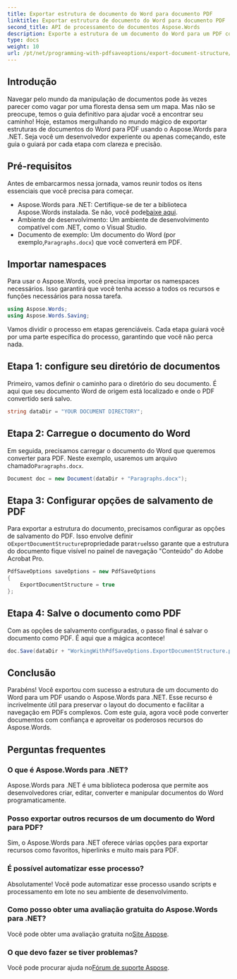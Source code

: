 ```yaml
---
title: Exportar estrutura de documento do Word para documento PDF
linktitle: Exportar estrutura de documento do Word para documento PDF
second_title: API de processamento de documentos Aspose.Words
description: Exporte a estrutura de um documento do Word para um PDF com o Aspose.Words para .NET. Siga nosso guia passo a passo para preservar o layout do documento e melhorar a navegação em PDF.
type: docs
weight: 10
url: /pt/net/programming-with-pdfsaveoptions/export-document-structure/
---
```

## Introdução

Navegar pelo mundo da manipulação de documentos pode às vezes parecer como vagar por uma floresta densa sem um mapa. Mas não se preocupe, temos o guia definitivo para ajudar você a encontrar seu caminho! Hoje, estamos mergulhando no mundo mágico de exportar estruturas de documentos do Word para PDF usando o Aspose.Words para .NET. Seja você um desenvolvedor experiente ou apenas começando, este guia o guiará por cada etapa com clareza e precisão.

## Pré-requisitos

Antes de embarcarmos nessa jornada, vamos reunir todos os itens essenciais que você precisa para começar.

- Aspose.Words para .NET: Certifique-se de ter a biblioteca Aspose.Words instalada. Se não, você pode[baixe aqui](https://releases.aspose.com/words/net/).
- Ambiente de desenvolvimento: Um ambiente de desenvolvimento compatível com .NET, como o Visual Studio.
-  Documento de exemplo: Um documento do Word (por exemplo,`Paragraphs.docx`) que você converterá em PDF.

## Importar namespaces

Para usar o Aspose.Words, você precisa importar os namespaces necessários. Isso garantirá que você tenha acesso a todos os recursos e funções necessários para nossa tarefa.

```csharp
using Aspose.Words;
using Aspose.Words.Saving;
```

Vamos dividir o processo em etapas gerenciáveis. Cada etapa guiará você por uma parte específica do processo, garantindo que você não perca nada.

## Etapa 1: configure seu diretório de documentos

Primeiro, vamos definir o caminho para o diretório do seu documento. É aqui que seu documento Word de origem está localizado e onde o PDF convertido será salvo.

```csharp
string dataDir = "YOUR DOCUMENT DIRECTORY";
```

## Etapa 2: Carregue o documento do Word

 Em seguida, precisamos carregar o documento do Word que queremos converter para PDF. Neste exemplo, usaremos um arquivo chamado`Paragraphs.docx`.

```csharp
Document doc = new Document(dataDir + "Paragraphs.docx");
```

## Etapa 3: Configurar opções de salvamento de PDF

 Para exportar a estrutura do documento, precisamos configurar as opções de salvamento do PDF. Isso envolve definir o`ExportDocumentStructure`propriedade para`true`Isso garante que a estrutura do documento fique visível no painel de navegação "Conteúdo" do Adobe Acrobat Pro.

```csharp
PdfSaveOptions saveOptions = new PdfSaveOptions
{
    ExportDocumentStructure = true
};
```

## Etapa 4: Salve o documento como PDF

Com as opções de salvamento configuradas, o passo final é salvar o documento como PDF. É aqui que a mágica acontece!

```csharp
doc.Save(dataDir + "WorkingWithPdfSaveOptions.ExportDocumentStructure.pdf", saveOptions);
```

## Conclusão

Parabéns! Você exportou com sucesso a estrutura de um documento do Word para um PDF usando o Aspose.Words para .NET. Esse recurso é incrivelmente útil para preservar o layout do documento e facilitar a navegação em PDFs complexos. Com este guia, agora você pode converter documentos com confiança e aproveitar os poderosos recursos do Aspose.Words.

## Perguntas frequentes

### O que é Aspose.Words para .NET?
Aspose.Words para .NET é uma biblioteca poderosa que permite aos desenvolvedores criar, editar, converter e manipular documentos do Word programaticamente.

### Posso exportar outros recursos de um documento do Word para PDF?
Sim, o Aspose.Words para .NET oferece várias opções para exportar recursos como favoritos, hiperlinks e muito mais para PDF.

### É possível automatizar esse processo?
Absolutamente! Você pode automatizar esse processo usando scripts e processamento em lote no seu ambiente de desenvolvimento.

### Como posso obter uma avaliação gratuita do Aspose.Words para .NET?
 Você pode obter uma avaliação gratuita no[Site Aspose](https://releases.aspose.com/).

### O que devo fazer se tiver problemas?
 Você pode procurar ajuda no[Fórum de suporte Aspose](https://forum.aspose.com/c/words/8).
